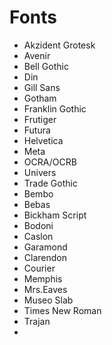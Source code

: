 

# Fonts

* Akzident Grotesk
* Avenir
* Bell Gothic
* Din
* Gill Sans
* Gotham
* Franklin Gothic
* Frutiger
* Futura
* Helvetica
* Meta
* OCRA/OCRB
* Univers
* Trade Gothic
* Bembo
* Bebas
* Bickham Script
* Bodoni
* Caslon
* Garamond
* Clarendon
* Courier
* Memphis
* Mrs.Eaves
* Museo Slab
* Times New Roman 
* Trajan
* 